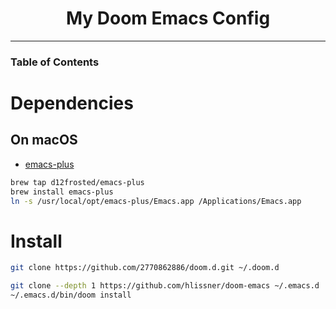 <div align="center">

# My Doom Emacs Config

</div>

---

### Table of Contents

# Dependencies

## On macOS
* [emacs-plus](https://github.com/d12frosted/homebrew-emacs-plus)
``` sh
brew tap d12frosted/emacs-plus
brew install emacs-plus
ln -s /usr/local/opt/emacs-plus/Emacs.app /Applications/Emacs.app
```

# Install

``` sh
git clone https://github.com/2770862886/doom.d.git ~/.doom.d

git clone --depth 1 https://github.com/hlissner/doom-emacs ~/.emacs.d
~/.emacs.d/bin/doom install
```
